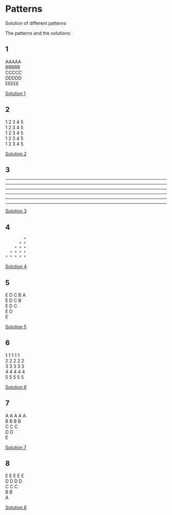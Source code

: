 # Patterns
Solution of different patterns

The patterns and the solutions:

## 1

AAAAA <br>
BBBBB <br>
CCCCC <br>
DDDDD <br>
EEEEE <br>

[Solution 1](https://github.com/ipshitag/Patterns/blob/master/alphabeticalRectangle.java)

## 2

1 2 3 4 5 <br>
1 2 3 4 5 <br>
1 2 3 4 5 <br>
1 2 3 4 5 <br> 
1 2 3 4 5 <br>

[Solution 2](https://github.com/ipshitag/Patterns/blob/master/ascendingNumberRectangle.java)

## 3

* * * * *
* * * * * 
* * * * * 
* * * * * 
* * * * * 
* * * * * 

[Solution 3](https://github.com/ipshitag/Patterns/blob/master/asteriskRectangle.java)

## 4

            * 
          * * 
        * * * 
      * * * * 
    * * * * * 
 
[Solution 4](https://github.com/ipshitag/Patterns/blob/master/asteriskReverse.java)

## 5

E D C B A <br>
E D C B <br>
E D C <br>
E D  <br>
E <br> 

[Solution 5](https://github.com/ipshitag/Patterns/blob/master/inverseAlphabetRectangle.java)

## 6

1 1 1 1 1 <br>
2 2 2 2 2 <br>
3 3 3 3 3 <br>
4 4 4 4 4 <br>
5 5 5 5 5 <br>

[Solution 6](https://github.com/ipshitag/Patterns/blob/master/numberRectangle.java)

## 7

A A A A A <br>
B B B B <br>
C C C <br>
D D <br>
E<br>

[Solution 7](https://github.com/ipshitag/Patterns/blob/master/alphabeticalRightAngleReverse.java)

## 8

E E E E E <br>
  D D D D <br>
    C C C <br>
      B B <br>
        A <br>
        
[Solution 8](https://github.com/ipshitag/Patterns/blob/master/reverseAlphabet.java)        

